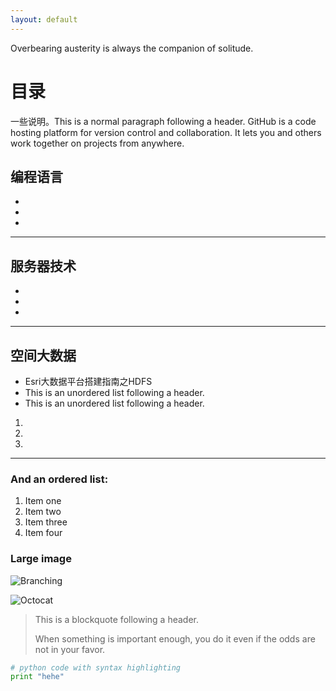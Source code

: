 ```yaml
---
layout: default
---
```


Overbearing austerity is always the companion of solitude.

# 目录

一些说明。This is a normal paragraph following a header. GitHub is a code hosting platform for version control and collaboration. It lets you and others work together on projects from anywhere.

## 编程语言

*
*
*

* * *

## 服务器技术

*
*
*

* * *

## 空间大数据

*   Esri大数据平台搭建指南之HDFS
*   This is an unordered list following a header.
*   This is an unordered list following a header.
1.	
1.	
1.	

* * *



### And an ordered list:

1.  Item one
1.  Item two
1.  Item three
1.  Item four

### Large image

![Branching](https://guides.github.com/activities/hello-world/branching.png)

![Octocat](https://assets-cdn.github.com/images/icons/emoji/octocat.png)

> This is a blockquote following a header.
>
> When something is important enough, you do it even if the odds are not in your favor.

```python
# python code with syntax highlighting
print "hehe"
```